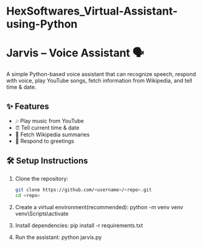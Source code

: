 # HexSoftwares_Virtual-Assistant-using-Python
# Jarvis – Voice Assistant 🗣

A simple Python-based voice assistant that can recognize speech, respond with voice, play YouTube songs, fetch information from Wikipedia, and tell time & date.

## ✨ Features
- 🎶 Play music from YouTube
- ⏰ Tell current time & date
- 📖 Fetch Wikipedia summaries
- 💬 Respond to greetings

## 🛠️ Setup Instructions
1. Clone the repository:
   ```bash
   git clone https://github.com/<username>/<repo>.git
   cd <repo>

2. Create a virtual environment(recommended):
   python -m venv venv
   venv\Scripts\activate

3. Install dependencies:
   pip install -r requirements.txt

4. Run the assistant:
   python jarvis.py





 

